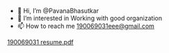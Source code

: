 - 👋 Hi, I’m @PavanaBhasutkar
- 👀 I’m interested in Working with good organization
- 📫 How to reach me 190069031eee@gmail.com

<!---
PavanaBhasutkar/PavanaBhasutkar is a ✨ special ✨ repository because its `README.md` (this file) appears on your GitHub profile.
You can click the Preview link to take a look at your changes.
--->
[190069031 resume.pdf](https://github.com/PavanaBhasutkar/PavanaBhasutkar/files/9769856/190069031.resume.pdf)
